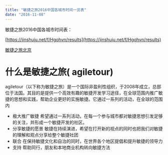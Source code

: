 ```yaml
---
title: "敏捷之旅2016中国各城市时间一览表"
date: "2016-11-08"
---
```


敏捷之旅2016中国各城市时间表：

[https://jinshuju.net/f/Hgohvn/results](https://jinshuju.net/f/Hgohvn/results)

[敏捷之旅北京](http://www.agiletour-beijing.com/)

# 什么是敏捷之旅( agiletour)

agiletour（以下称为敏捷之旅）是一个国际非盈利性组织，于2008年成立，总部位于法国。其目的是提供一个高效有趣的敏捷开发学习途径，在全球范围内推广敏捷的思想和实践，帮助企业更好的实施敏捷。它通过一系列的活动，在全球的范围内

- 极大推广敏捷 希望通过一系列活动，在每一个参与城市都对敏捷思想引发足够的关注，并形成一个敏捷开发的社区。
- 分享敏捷的愿景 敏捷在持续演进，希望在打开新的视点的同时也把我们对敏捷的理解和观点分享给整个敏捷社团
- 联合 在保持敏捷文化和自治的同时，在世界各个地区提倡和提升敏捷的领导力
- 支持 帮助同行，朋友和本地商业机构转向敏捷方法
